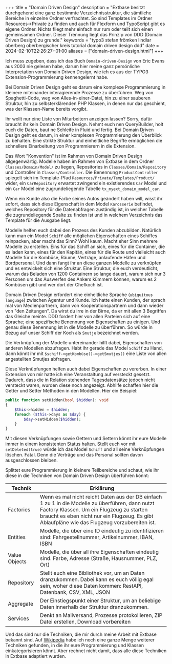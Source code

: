 +++
title = "Domain Driven Design"
description = "Extbase besitzt durchgehend eine ganz bestimmte Verzeichnisstruktur, die sämtliche Bereiche in einzelne Ordner verfrachtet. So sind Templates im Ordner Resources-&gt;Private zu finden und auch für Flexform und TypoScript gibt es eigene Ordner. Nichts fliegt mehr einfach nur rum oder teilt sich einen gemeinsamen Ordner. Dieser Trennung liegt das Prinzip von DDD (Domain Driven Design) zu grunde."
keywords = "typo3 stefan frömken lindlar oberberg oberbergischer kreis tutorial domain driven design ddd"
date = 2024-02-10T22:26:27+01:00
aliases = ["domain-driven-design.html"]
+++

Ich muss zugeben, dass ich das Buch `Domain-driven-Design` von Eric Evans aus 2003 nie gelesen habe, darum hier meine ganz persönliche Interpretation von Domain Driven Design, wie ich es aus der TYPO3 Extension-Programmierung kennengelernt habe.

Bei Domain Driven Design geht es darum eine komplexe Programmierung in kleinere miteinander interagierende Prozesse zu überführen. Weg von Spaghetti-Code, weg von Alles-in-einer-Datei, hin zu einer sauberen Struktur, hin zu selbsterklärenden PHP Klassen, in denen nur das geschieht, was der Klassen-Name bereits vorgibt.

Ihr wollt nur eine Liste von Mitarbeitern anzeigen lassen? Sorry, dafür braucht ihr kein Domain Driven Design. Nehmt euch nen QueryBuilder, holt euch die Daten, baut ne Schleife in Fluid und fertig. Bei Domain Driven Design geht es darum, in einer komplexen Programmierung den Überblick zu behalten. Eine strikte Struktur und einheitliche Begriffe ermöglichen die schnellere Einarbeitung von Programmierern in die Extension.

Das Wort "Konvention" ist im Rahmen von Domain Driven Design allgegenwärtig. Modelle haben im Rahmen von Extbase in dem Ordner `Classes/Domain/Model/` zu liegen, Repositories in `Classes/Domain/Repository` und Controller in `Classes/Controller`. Die Benennung `ProductController` spiegelt sich im Template-Pfad `Resources/Private/Templates/Product/` wider, ein `CarRepository` erwartet zwingend ein existierendes `Car` Model und ein `Car` Model eine zugrundeliegende Tabelle `tx_myext_domain_model_car`.

Wenn ein Kunde also die Farbe seines Autos geändert haben will, wisst ihr sofort, dass sich diese Eigenschaft in dem Model `Karosserie` befindet, welches Repository für die Datenabfragen zuständig ist, in welcher Tabelle die zugrundeliegende Spalte zu finden ist und in welchem Verzeichnis das Template für die Ausgabe liegt.

Modelle helfen euch dabei den Prozess des Kunden abzubilden. Natürlich kann man ein Model `Schiff` alle möglichen Eigenschaften eines Schiffes reinpacken, aber macht das Sinn? Wohl kaum. Macht eher Sinn mehrere Modelle zu erstellen. Eins für das Schiff an sich, eines für die Container, die es laden kann, eines für den Kapitän, eines für die Route und vielleicht auch Modelle für die Kombüse, Räume, Verträge, anlaufende Häfen und Bordpersonal. Und dann fangt ihr an diese ganzen Modelle zu verknüpfen und es entwickelt sich eine Struktur. Eine Struktur, die euch verdeutlicht, warum das Beladen von 1200 Containern so lange dauert, warum sich nur 3 Personen um das Auswerfen des Ankers kümmern können, warum es 2 Kombüsen gibt und wer dort der Chefkoch ist.

Domain Driven Design erfordert eine einheitliche Sprache (`ubiquitous language`) zwischen Agentur und Kunde. Ich hatte einen Kunden, der sprach mal von Medienpartnern, dann von Kooperationspartnern und dann wieder von "den Zeitungen". Da wirst du irre in der Birne, da er mit allen 3 Begriffen das Gleiche meinte. DDD fordert hier von allen Parteien sich auf eine Sprache; eine spezifische Benennung von Eigenschaften zu einigen. Und genau diese Benennung ist in die Modelle zu überführen. So würde in Bezug auf unser Schiff der Koch als `Smutje` bezeichnet werden.

Die Verknüpfung der Modelle untereinander hilft dabei, Eigenschaften von anderen Modellen abzufragen. Habt ihr gerade das Model `Schiff` zu Hand, dann könnt ihr mit `$schiff->getKombüse()->getSmutjes()` eine Liste von allen angestellten Smutjes abfragen.

Diese Verknüpfungen helfen auch dabei Eigenschaften zu vererben. In einer Extension von mir hatte ich eine Veranstaltung auf versteckt gesetzt. Dadurch, dass die in Relation stehenden Tagesdatensätze jedoch nicht versteckt waren, wurden diese noch angezeigt. Abhilfe schaffen hier die Getter und Setter Methoden in den Modellen. Hier ein Beispiel:

```php
public function setHidden(bool $hidden): void
{
    $this->hidden = $hidden;
    foreach ($this->days as $day) {
        $day->setHidden($hidden);
    }
}
```

Mit diesen Verknüpfungen sowie Gettern und Settern könnt ihr eure Modelle immer in einem konsistenten Status halten. Stellt euch vor mit `setDeleted(true)` würde ich das Model `Schiff` und all seine Verknüpfungen löschen. Fatal. Denn die Verträge und das Personal sollten davon ausgeschlossen bleiben.

Splittet eure Programmierung in kleinere Teilbereiche und schaut, wie ihr diese in die Techniken von Domain Driven Design überführen könnt:

| Technik | Erklärung |
|---------|-----------|
| Factories | Wenn es mal nicht reicht Daten aus der DB einfach 1 zu 1 in die Modelle zu überführen, dann nutzt Factory Klassen. Um ein Flugzeug zu starten braucht es eben nicht nur ein Flugzeug. Es gibt Ablaufpläne wie das Flugzeug vorzubereiten ist. |
| Entities | Modelle, die über eine ID eindeutig zu identifizieren sind: Fahrgestellnummer, Artikelnummer, IBAN, ISBN |
| Value Objects | Modelle, die über all ihre Eigenschaften eindeutig sind. Farbe, Adresse (Straße, Hausnummer, PLZ, Ort) |
| Repository | Stellt euch eine Bibliothek vor, um an Daten dranzukommen. Dabei kann es euch völlig egal sein, woher diese Daten kommen: RestAPI, Datenbank, CSV, XML, JSON |
| Aggregate | Der Einstiegspunkt einer Struktur, um an beliebige Daten innerhalb der Struktur dranzukommen. |
| Services | Denkt an Mailversand, Prozesse protokollieren, ZIP Datei erstellen, Download vorbereiten |

Und das sind nur die Techniken, die mir durch meine Arbeit mit Extbase bekannt sind. Auf [Wikipedia](https://de.wikipedia.org/wiki/Domain-driven_Design) habe ich noch eine ganze Menge weiterer Techniken gefunden, in die ihr eure Programmierung und Klassen einkategorisieren könnt. Aber rechnet nicht damit, dass alle diese Techniken in Extbase adaptiert wurden.
